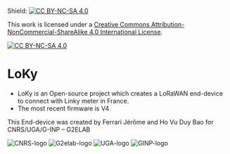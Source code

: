 Shield: [![CC BY-NC-SA 4.0][cc-by-nc-sa-shield]][cc-by-nc-sa]

This work is licensed under a
[Creative Commons Attribution-NonCommercial-ShareAlike 4.0 International License][cc-by-nc-sa].

[![CC BY-NC-SA 4.0][cc-by-nc-sa-image]][cc-by-nc-sa]

[cc-by-nc-sa]: http://creativecommons.org/licenses/by-nc-sa/4.0/
[cc-by-nc-sa-image]: https://licensebuttons.net/l/by-nc-sa/4.0/88x31.png
[cc-by-nc-sa-shield]: https://img.shields.io/badge/License-CC%20BY--NC--SA%204.0-lightgrey.svg

# LoKy

- LoKy is an Open-source project which creates a LoRaWAN end-device to connect with Linky meter in France. 
- The most recent firmware is V4

This End-device was created by Ferrari Jérôme and Ho Vu Duy Bao for CNRS/UGA/G-INP – G2ELAB

![CNRS-logo][]
![G2elab-logo][]
![UGA-logo][]
![GINP-logo][]


[GINP-logo]: https://www.grenoble-inp.fr/uas/alias1/LOGO/Grenoble+INP+-+%C3%89tablissement+%28couleur%2C+RVB%2C+120px%29.png
[CNRS-logo]: https://www.cnrs.fr/themes/custom/cnrs/logo.svg
[G2elab-logo]: https://g2elab.grenoble-inp.fr/uas/alias31/LOGO/G2Elab-logo.jpg
[UGA-logo]:https://encrypted-tbn0.gstatic.com/images?q=tbn:ANd9GcR1D0TxrJin49KlU9Oo263OgjsanU9vKQZhKJ9LZsMjxxggnCEKO7NDsN-rW6CEXGJbLEE&usqp=CAU
